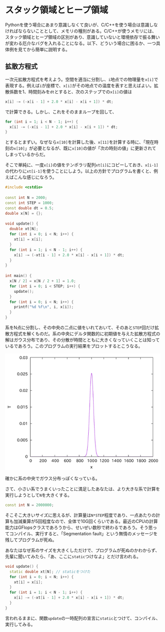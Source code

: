 # スタック領域とヒープ領域

Pythonを使う場合にあまり意識しなくて良いが、C/C++を使う場合は意識しなければならないこととして、メモリの種別がある。C/C++が使うメモリには、スタック領域とヒープ領域の区別があり、意識していないと環境依存で振る舞いが変わる厄介なバグを入れることになる。以下、どういう場合に困るか、一つ具体例を見てから簡単に説明する。

## 拡散方程式

一次元拡散方程式を考えよう。空間を適当に分割し、`i`地点での物理量を`x[i]`で表現する。例えば`i`が座標で、`x[i]`がその地点での温度を表すと思えばよい。拡散係数を1、時間刻みを`dt`とすると、次のステップでの`x[i]`の値は

```cpp
x[i] -= (-x[i - 1] + 2.0 * x[i] - x[i + 1]) * dt;
```

で計算できる。しかし、これをそのままループを回して、

```cpp
for (int i = 1; i < N - 1; i++) {
  x[i] -= (-x[i - 1] + 2.0 * x[i] - x[i + 1]) * dt;
}
```

とするとまずい。なぜなら`x[10]`を計算した後、`x[11]`を計算する時に、「現在時刻の`x[10]`」が必要となるが、既に`x[10]`の値が「次の時刻の値」に更新されてしまっているからだ。

そこで単純に、一度`x[i]`の値をテンポラリ配列`xt[i]`にコピーしておき、`x[i-1]`の代わりに`xt[i-1]`を使うことにしよう。以上の方針でプログラムを書くと、例えばこんな感じになろう。

```cpp
#include <cstdio>

const int N = 2000;
const int STEP = 1000;
const double dt = 0.5;
double x[N] = {};

void update() {
  double xt[N];
  for (int i = 0; i < N; i++) {
    xt[i] = x[i];
  }
  for (int i = 1; i < N - 1; i++) {
    x[i] -= (-xt[i - 1] + 2.0 * x[i] - x[i + 1]) * dt;
  }
}

int main() {
  x[N / 2] = x[N / 2 + 1] = 1.0;
  for (int i = 0; i < STEP; i++) {
    update();
  }
  for (int i = 0; i < N; i++) {
    printf("%d %f\n", i, x[i]);
  }
}
```

系をN点に分割し、その中央の二点に値をいれておいて、そのあと`STEP`回だけ拡散方程式を解くものだ。系の中央にデルタ関数的に初期値を与えた拡散方程式の解はガウス分布であり、その分散が時間とともに大きくなっていくことは知っているであろう。このプログラムの実行結果をプロットするとこうなる。

![diffusion.png](diffusion.png)

確かに系の中央でガウス分布っぽくなっている。

さて、小さい系でうまくいったことに満足したあなたは、より大きな系で計算を実行しようとして`N`を大きくする。

```cpp
const int N = 2000000;
```

そこそこ大きいサイズに思えるが、計算量は`N*STEP`程度であり、一点あたりの計算も加減乗算が5回程度なので、全体で10G回くらいである。最近のCPUの計算能力はGFlopsクラスであろうから、せいぜい数秒で終わるであろう。そう思ってコンパイル、実行すると、「Segmentation fault」という無情のメッセージを残してプログラムが死ぬ。

あなたはなぜ系のサイズを大きくしただけで、プログラムが死ぬのかわからず、先輩に聞いてみたら、「あ、ここに`static`つけなよ」とだけ言われる。

```cpp
void update() {
  static double xt[N]; // staticをつけた
  for (int i = 0; i < N; i++) {
    xt[i] = x[i];
  }
  for (int i = 1; i < N - 1; i++) {
    x[i] -= (-xt[i - 1] + 2.0 * x[i] - x[i + 1]) * dt;
  }
}
```

言われるままに、関数`update`の一時配列の宣言に`static`とつけて、コンパイル、実行してみる。
